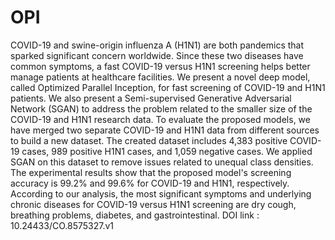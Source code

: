 # OPI
COVID-19 and swine-origin influenza A (H1N1) are both pandemics that sparked significant concern worldwide. Since these two diseases have common symptoms, a fast COVID-19 versus H1N1 screening helps better manage patients at healthcare facilities. We present a novel deep model, called Optimized Parallel Inception, for fast screening of COVID-19 and H1N1 patients. We also present a Semi-supervised Generative Adversarial Network (SGAN) to address the problem related to the smaller size of the COVID-19 and H1N1 research data. To evaluate the proposed models, we have merged two separate COVID-19 and H1N1 data from different sources to build a new dataset. The created dataset includes 4,383 positive COVID-19 cases, 989 positive H1N1 cases, and 1,059 negative cases. We applied SGAN on this dataset to remove issues related to unequal class densities. The experimental results show that the proposed model's screening accuracy is 99.2\% and 99.6\% for COVID-19 and H1N1, respectively. According to our analysis, the most significant symptoms and underlying chronic diseases for COVID-19 versus H1N1 screening are dry cough, breathing problems, diabetes, and gastrointestinal.
DOI link : 10.24433/CO.8575327.v1
